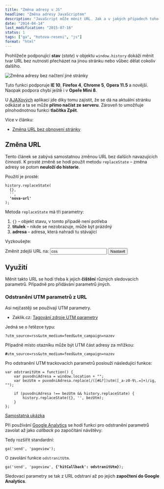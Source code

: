 ```yaml
---
title: "Změna adresy v JS"
headline: "Změna adresy JavaScriptem"
description: "JavaScript může měnit URL. Jak a v jakých případech toho využívat."
date: "2014-04-14"
last_modification: "2015-07-16"
status: 1
tags: ["ga", "hotova-reseni", "js"]
format: "html"
---
```


<p>Prohlížeče podporující <b>stav</b> (<i lang="en">state</i>) v objektu <code>window.history</code> dokáží měnit tvar URL bez nutnosti přecházet na jinou stránku nebo vůbec dělat cokoliv dalšího.</p>


<p><img src="/files/js-zmena-url/zmena-url.png" alt="Změna adresy bez načtení jiné stránky" class="border"></p>





<p>Tuto funkci podporuje <b>IE 10</b>, <b>Firefox 4</b>, <b>Chrome 5</b>, <b>Opera 11.5</b> a novější. Naopak podpora chybí ještě i v <b>Opeře Mini 8</b>.</p>

<p>U <a href="/ajax">AJAXových</a> aplikací jde díky tomu zajistit, že se dá na aktuální stránku odkázat a ta se může <b>přímo načíst ze serveru</b>. Zároveň to umožňuje plnohodnotnou funkci <b>tlačítka Zpět</b>.</p>

<p>Více v článku:</p>

<div class="internal-content">
  <ul>
    <li><a href="/zmena-url">Změna URL bez obnovení stránky</a></li>
  </ul>
</div>



<h2 id="zmena">Změna URL</h2>

<p>Tento článek se zabývá samostatnou změnou URL bez dalších navazujících činností. K prosté změně se hodí použít metodu <code>replaceState</code> – změna adresy se potom <b>neuloží do historie</b>.</p>

<p>Použití je prosté:</p>

<pre><code>history.replaceState(
  {}, 
  '', 
  <b>'nova-url'</b>
);</code></pre>






<p>Metoda <code>replaceState</code> má tři parametry:</p>

<ol>
  <li><code>{}</code> – objekt stavu, v tomto případě není potřeba</li>
  <li><b>titulek</b> – nikde se nezobrazuje, může být prázdný</li>
  <li><b>adresa</b> – adresa, která nahradí tu stávající</li>
</ol>

<p>Vyzkoušejte:</p>

<div class="live no-source">
  <form onsubmit="return zmenitUrl()">
    <p>
      <label for="zmena-url">Změnit zdejší URL na:</label>
      <input type="text" id="zmena-url" value="css">
      <button>Nastavit</button>
    </p>
  </form>
</div>


<h2 id="vyuziti">Využití</h2>

<p>Měnit takto URL se hodí třeba k jejich <b>čištění</b> různých sledovacích parametrů. Případně pro přidávání parametrů jiných.</p>



<h3 id="utm">Odstranění UTM parametrů z URL</h3>

<p>Asi nejčastěji se používají UTM parametry.</p>

<div class="external-content">
  <ul>
    <li>Zaklik.cz: <a href="http://www.zaklik.cz/ppc-ucty/utm-parametry/">Tagování zdroje UTM parametry</a></li>
  </ul>
</div>

<p>Jedná se o řetězce typu:</p>

<pre><code>?utm_source=rss&amp;utm_medium=feed&amp;utm_campaign=nazev</code></pre>



<p>Případně místo otazníku může být UTM část adresy za mřížkou:</p>

<pre><code><b>#</b>utm_source=rss&amp;utm_medium=feed&amp;utm_campaign=nazev</code></pre>



<p>Pro odstranění UTM trackovacích parametrů poslouží následující funkce:</p>

<pre><code>var odstranitUtm = function() {
    var puvodniAdresa = window.location + "";
    var bezUtm = puvodniAdresa.replace(/([#&amp;?])utm([_a-z0-9\.=]+)/ig, "");
    
    if (puvodniAdresa !== bezUtm &amp;&amp; history.replaceState) {
        history.replaceState({}, '', bezUtm);
    }  
};</code></pre>











<p><a href="https://kod.djpw.cz/afob-?utm_source=rss&utm_medium=feed&utm_campaign=jecas">Samostatná ukázka</a></p>

<p>Při používání <a href="/ga">Google Analytics</a> se hodí funkci pro odstranění parametrů zavolat až jako <i lang="en">callback</i> po započítání návštěvy:</p>

<p>Tedy rozšířit standardní:</p>

<pre><code>ga('send', 'pageview');</code></pre>


<p>O zavolání funkce <code>odstranitUtm</code>.</p>

<pre><code>ga('send', 'pageview', <b>{'hitCallback': odstranitUtm}</b>);</code></pre>

<p>Sledovací parametry se tak z URL odstraní až po jejich <b>započtení do Google Analytics</b>.</p>





<script>
  function zmenitUrl() {
    var url = document.getElementById("zmena-url").value;
    history.replaceState({}, '', url);
    return false;
  }
</script>